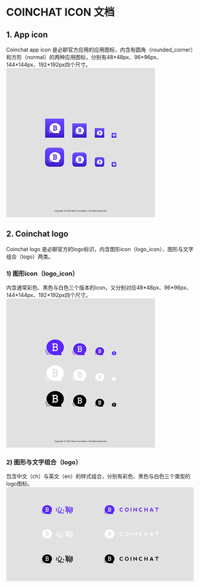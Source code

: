# COINCHAT ICON 文档
## 1. App icon
Coinchat app icon 是必聊官方应用的应用图标，内含有圆角（rounded_corner）和方形（normal）的两种应用图标，分别有48\*48px、96\*96px、144\*144px、192\*192px四个尺寸。
![](demo/app_icon.png)

## 2. Coinchat logo
Coinchat logo 是必聊官方的logo标识，内含图形icon（logo_icon）、图形与文字组合（logo）两类。

### 1) 图形icon（logo_icon）
内含通常彩色、黑色与白色三个版本的icon，又分别对应48\*48px、96\*96px、144\*144px、192\*192px四个尺寸。
![](demo/logo_icon.png)

### 2) 图形与文字组合（logo）
包含中文（ch）与英文（en）的样式组合，分别有彩色、黑色与白色三个类型的logo图标。
![](demo/logo.png)